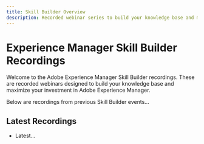 ```yaml
---
title: Skill Builder Overview
description: Recorded webinar series to build your knowledge base and maximize your investment in Adobe Experience Manager 
---
```


# Experience Manager Skill Builder Recordings

Welcome to the Adobe Experience Manager Skill Builder recordings. These are recorded webinars designed to build your knowledge base and maximize your investment in Adobe Experience Manager.

Below are recordings from previous Skill Builder events...

## Latest Recordings

* Latest...
